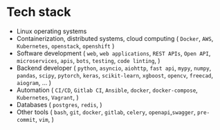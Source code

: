 # Tech stack

- Linux operating systems
- Containerization, distributed systems, cloud computing (
    `Docker`, `AWS`, `Kubernetes`, `openstack`, `openshift`
)
- Software development (
    `web`, `web applications`, `REST APIs`, `Open API`, `microservices`, `apis`,
    `bots`, `testing`, `code linting`,
)
- Backend developer (
    `python`, `asyncio`, `aiohttp`, `fast api`, `mypy`,
    `numpy`, `pandas`, `scipy`, `pytorch`, `keras`, `scikit-learn`,
        `xgboost`, `opencv`,
    `freecad`,
    `aiogram`,
    ...
)
- Automation (
    `CI/CD`, `Gitlab CI`, `Ansible`, `docker`, `docker-compose`,
    `Kubernetes`, `Vagrant`,
)
- Databases (
    `postgres`, `redis`,
)
- Other tools (
    `bash`, `git`, `docker`, `gitlab`,
    `celery`, `openapi`,`swagger`, `pre-commit`, `vim`,
)
